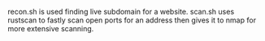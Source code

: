 recon.sh is used finding live subdomain for a website.
scan.sh uses rustscan to fastly scan open ports for an address then gives it to nmap for more extensive scanning.
